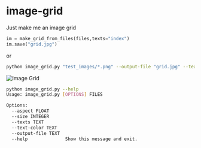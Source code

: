 # image-grid
Just make me an image grid 

```python
im = make_grid_from_files(files,texts="index")
im.save("grid.jpg")
```

or

```bash
python image_grid.py "test_images/*.png" --output-file "grid.jpg" --texts "index"
```


![Image Grid](grid.jpg)



```bash
python image_grid.py --help
Usage: image_grid.py [OPTIONS] FILES

Options:
  --aspect FLOAT
  --size INTEGER
  --texts TEXT
  --text-color TEXT
  --output-file TEXT
  --help              Show this message and exit.

```
